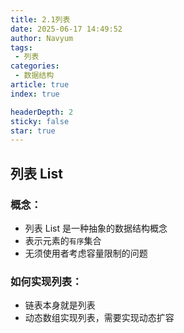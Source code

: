 ```yaml
---
title: 2.1列表
date: 2025-06-17 14:49:52
author: Navyum
tags: 
 - 列表
categories: 
 - 数据结构
article: true
index: true

headerDepth: 2
sticky: false
star: true
---
```



## 列表 List

### 概念：
* 列表 List 是一种抽象的数据结构概念
* 表示元素的`有序`集合
* 无须使用者考虑容量限制的问题

### 如何实现列表：
* 链表本身就是列表
* 动态数组实现列表，需要实现动态扩容
